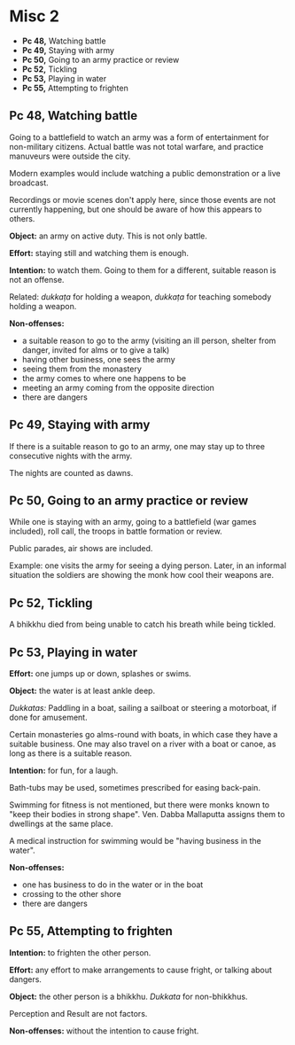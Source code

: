 # Misc 2

-   **Pc 48,** Watching battle
-   **Pc 49,** Staying with army
-   **Pc 50,** Going to an army practice or review
-   **Pc 52,** Tickling
-   **Pc 53,** Playing in water
-   **Pc 55,** Attempting to frighten

## Pc 48, Watching battle

<!-- latex
\begin{multicols}{2}
-->

Going to a battlefield to watch an army was a form of entertainment for
non-military citizens. Actual battle was not total warfare, and practice
manuveurs were outside the city.

Modern examples would include watching a public demonstration or a live
broadcast.

Recordings or movie scenes don't apply here, since those events are not
currently happening, but one should be aware of how this appears to others.

**Object:** an army on active duty. This is not only battle.

**Effort:** staying still and watching them is enough.

**Intention:** to watch them. Going to them for a different, suitable
reason is not an offense.

<!-- latex
\columnbreak
-->

Related: _dukkaṭa_ for holding a weapon, _dukkaṭa_ for teaching somebody holding
a weapon.

**Non-offenses:**

-   a suitable reason to go to the army (visiting an ill person, shelter
    from danger, invited for alms or to give a talk)
-   having other business, one sees the army
-   seeing them from the monastery
-   the army comes to where one happens to be
-   meeting an army coming from the opposite direction
-   there are dangers

<!-- latex
\end{multicols}
-->

## Pc 49, Staying with army

If there is a suitable reason to go to an army, one may stay up to three
consecutive nights with the army.

The nights are counted as dawns.

## Pc 50, Going to an army practice or review

While one is staying with an army, going to a battlefield (war games
included), roll call, the troops in battle formation or review.

Public parades, air shows are included.

Example: one visits the army for seeing a dying person. Later, in an
informal situation the soldiers are showing the monk how cool their
weapons are.

## Pc 52, Tickling

A bhikkhu died from being unable to catch his breath while being
tickled.

<!-- latex
\clearpage
-->

## Pc 53, Playing in water

<!-- latex
\begin{multicols}{2}
-->

**Effort:** one jumps up or down, splashes or swims.

**Object:** the water is at least ankle deep.

*Dukkatas:* Paddling in a boat, sailing a sailboat or steering a
motorboat, if done for amusement.

Certain monasteries go alms-round with boats, in which case they have a suitable
business. One may also travel on a river with a boat or canoe, as long as there
is a suitable reason.

**Intention:** for fun, for a laugh.

Bath-tubs may be used, sometimes prescribed for easing back-pain.

Swimming for fitness is not mentioned, but there were monks known to
"keep their bodies in strong shape". Ven. Dabba Mallaputta assigns them
to dwellings at the same place.

A medical instruction for swimming would be "having business in the
water".

**Non-offenses:**

-   one has business to do in the water or in the boat
-   crossing to the other shore
-   there are dangers

<!-- latex
\end{multicols}
-->

## Pc 55, Attempting to frighten

**Intention:** to frighten the other person.

**Effort:** any effort to make arrangements to cause fright, or talking
about dangers.

**Object:** the other person is a bhikkhu. *Dukkata* for non-bhikkhus.

Perception and Result are not factors.

**Non-offenses:** without the intention to cause fright.
